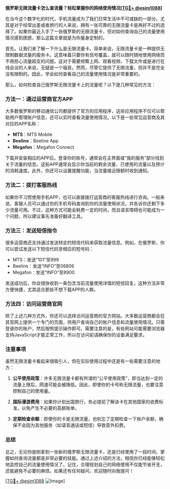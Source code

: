 **俄罗斯无限流量卡怎么查流量？轻松掌握你的网络使用情况[[TG💪+ @esim1088](https://t.me/s/esim1088)]**

在当今这个数字化的时代，手机流量成为了我们日常生活中不可或缺的一部分。尤其是对于经常出差或者旅行的人来说，拥有一张可靠的无限流量卡是再好不过的选择了。如果你最近入手了一张俄罗斯的无限流量卡，但对如何查询自己的流量使用情况感到困惑，那么这篇文章就是为你量身定制的。

首先，让我们来了解一下什么是无限流量卡。简单来说，无限流量卡是一种提供无限制数据流量的服务卡。这意味着只要你有信号覆盖，就可以随时随地使用网络而不用担心流量超支的问题。这对于需要频繁上网、观看视频、下载文件或是进行在线会议的人来说，无疑是一个福音。然而，尽管它提供了无限流量，但并不是完全没有限制的。因此，学会如何查看自己的流量使用情况是非常重要的。

那么，如何检查自己俄罗斯无限流量卡上的流量呢？以下是几种常见的方法：

### 方法一：通过运营商官方APP

大多数俄罗斯的移动通信公司都提供了官方的应用程序，这些应用程序不仅可以帮助用户管理账户信息，还可以实时查看流量使用情况。以下是一些常见运营商及其对应的APP名称：

- **MTS**：MTS Mobile
- **Beeline**：Beeline App
- **Megafon**：Megafon Connect

下载并安装相应的APP后，登录你的账号，通常会在主界面或“我的服务”部分找到关于流量的信息。这些APP通常会显示你当前的剩余流量、已使用的流量以及预计的消耗速度。此外，你还可以设置提醒功能，当流量接近限额时收到通知。

### 方法二：拨打客服热线

如果你不习惯使用手机APP，也可以直接拨打运营商的客服热线进行咨询。一般来说，客服人员可以通过你的手机号码查询到你的流量使用状况，并告诉你还剩下多少流量可用。不过，这种方式可能会耗费一定的时间，而且语言障碍也可能成为一个问题，所以建议事先准备好翻译工具。

### 方法三：发送短信指令

很多运营商还支持通过发送特定的短信代码来获取流量信息。例如，在俄罗斯，你可以尝试发送以下短信代码至相应的短号码：

- MTS：发送“101”至999
- Beeline：发送“INFO”至06806
- Megafon：发送“INFO”至8900

发送成功后，你会很快收到一条包含当前流量使用详情的短信回复。这种方法非常方便快捷，尤其适合那些不想下载APP的人群。

### 方法四：访问运营商官网

除了上述几种方式外，你还可以选择访问运营商的官方网站。大多数运营商都会在其官网上提供一个专门的页面，供用户查询自己的账户信息和流量使用情况。只需登录你的账户，然后按照提示操作即可。需要注意的是，有些网站可能需要浏览器支持JavaScript才能正常工作，所以在访问前请确保你的设备满足要求。

### 注意事项

虽然无限流量卡看起来很吸引人，但在实际使用过程中还是有一些需要注意的地方：

1. **公平使用政策**：许多无限流量卡都有所谓的“公平使用政策”，即当达到一定的流量上限后，网速可能会被降低。因此，即使你的卡号称无限流量，也要注意控制自己的使用量。
   
2. **国际漫游费用**：如果你计划出国旅行，务必提前了解该卡在其他国家的收费标准，以免产生不必要的高额账单。

3. **定期检查余额**：即使你的卡是无限流量，也别忘了定期检查一下账户余额，确保不会因为其他服务（如语音通话或短信）导致意外扣费。

### 总结

总之，无论你是刚拿到一张新的俄罗斯无限流量卡，还是已经使用了一段时间，掌握如何查询流量都是非常必要的技能。通过上述介绍的方法，相信你已经能够轻松地监控自己的流量使用情况了。记住，合理规划自己的网络使用不仅能节省开支，还能避免不必要的麻烦。如果还有任何疑问，欢迎随时向我提问！

[[TG💪+ @esim1088](https://t.me/s/esim1088) ![Image](https://i.postimg.cc/4NQfJmqS/Snipaste-2025-05-13-00-14-12.png)]